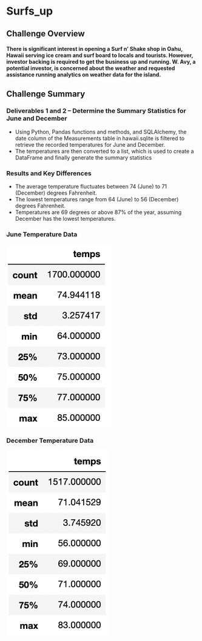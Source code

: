 # Surfs_up

## Challenge Overview

#### There is significant interest in opening a Surf n’ Shake shop in Oahu, Hawaii serving ice cream and surf board to locals and tourists. However, investor backing is required to get the business up and running.  W. Avy, a potential investor, is concerned about the weather and requested assistance running analytics on weather data for the island. 

## Challenge Summary
### Deliverables 1 and 2 – Determine the Summary Statistics for June and December
-	Using Python, Pandas functions and methods, and SQLAlchemy, the date column of the Measurements table in hawaii.sqlite is filtered to retrieve the recorded temperatures for June and December.
-	The temperatures are then converted to a list, which is used to create a DataFrame and finally generate the summary statistics 

### Results and Key Differences
-	The average temperature fluctuates between 74 (June) to 71 (December) degrees Fahrenheit.
-	The lowest temperatures range from 64 (June) to 56 (December) degrees Fahrenheit. 
- Temperatures are 69 degrees or above 87% of the year, assuming December has the lowest temperatures. 

### June Temperature Data
![](https://github.com/AB3478/surfs_up/blob/f4e640f0846cbce9a2e748acba47e413adf0fa15/Resources/June.png)

### December Temperature Data
![](https://github.com/AB3478/surfs_up/blob/f4e640f0846cbce9a2e748acba47e413adf0fa15/Resources/December.png)
